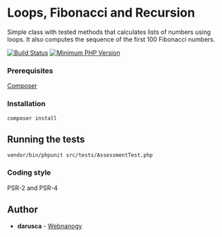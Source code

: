 # Loops, Fibonacci and Recursion

Simple class with tested methods that calculates lists of numbers using loops.
It also computes the sequence of the first 100 Fibonacci numbers.

[![Build Status](https://travis-ci.org/darusca/algorithms.svg?branch=master)](https://travis-ci.org/darusca/algorithms)
[![Minimum PHP Version](https://img.shields.io/badge/php-%3E%3D%207.1-8892BF.svg)](https://php.net/)

### Prerequisites

[Composer](https://getcomposer.org/)

### Installation

```
composer install
```

## Running the tests

```
vendor/bin/phpunit src/tests/AssessmentTest.php
```

### Coding style

PSR-2 and PSR-4

## Author

* **darusca** - [Webnanogy](https://github.com/darusca)